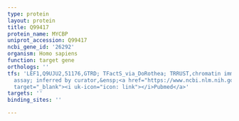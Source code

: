 ```yaml
---
type: protein
layout: protein
title: Q99417
protein_name: MYCBP
uniprot_accession: Q99417
ncbi_gene_id: '26292'
organism: Homo sapiens
function: target gene
orthologs: ''
tfs: 'LEF1,Q9UJU2,51176,GTRD; TFactS_via_DoRothea; TRRUST,chromatin immunoprecipitation
  assay; inferred by curator,&ensp;<a href="https://www.ncbi.nlm.nih.gov/pubmed/?term=27924024%5Buid%5D+OR+29087512%5Buid%5D+OR+22761861%5Buid%5D+OR+15979100%5Buid%5D"
  target="_blank"><i uk-icon="icon: link"></i>Pubmed</a>'
targets: ''
binding_sites: ''

---
```

